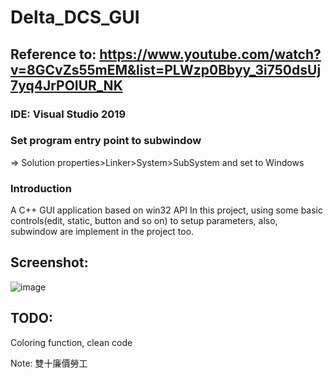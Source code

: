 # Delta_DCS_GUI
## Reference to: https://www.youtube.com/watch?v=8GCvZs55mEM&list=PLWzp0Bbyy_3i750dsUj7yq4JrPOIUR_NK
### IDE: Visual Studio 2019
### Set program entry point to subwindow
=> Solution properties>Linker>System>SubSystem and set to Windows

### Introduction
A C++ GUI application based on win32 API
In this project, using some basic controls(edit, static, button and so on)
to setup parameters, also, subwindow are implement in the project too.

## Screenshot:
![image](https://user-images.githubusercontent.com/28781756/136665483-c40e2e13-30c9-4e10-a74b-95961c5d14ef.png)

## TODO: 
Coloring function, clean code

Note: 雙十廉價勞工
